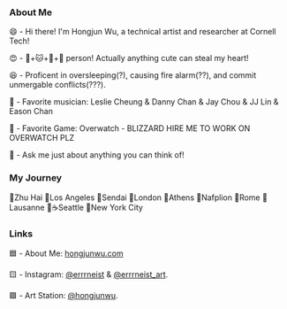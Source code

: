 ### About Me
😄 - Hi there! I'm Hongjun Wu, a technical artist and researcher at Cornell Tech!  

😍 - 🐶+🐱+🐹+🐼 person! Actually anything cute can steal my heart!  

😆 - Proficent in oversleeping(?), causing fire alarm(??), and commit unmergable conflicts(???).  

🥰 - Favorite musician: Leslie Cheung & Danny Chan & Jay Chou & JJ Lin & Eason Chan

👾 - Favorite Game: Overwatch - BLIZZARD HIRE ME TO WORK ON OVERWATCH PLZ

💬 - Ask me just about anything you can think of!  

### My Journey  
🥘Zhu Hai 🍔Los Angeles 🍣Sendai 🥪London 🥗Athens 🍨Nafplion 🍕Rome 🍰Lausanne 📍☕️Seattle 🍟New York City

### Links
🟦  - About Me: [hongjunwu.com](https://hongjunwu.com/) 

🟨  - Instagram: [@errrneist](https://www.instagram.com/errrneist/) & [@errrneist_art](https://www.instagram.com/errrneist_art/).   

🟪  - Art Station: [@hongjunwu](https://hongjunwu.artstation.com/).   
